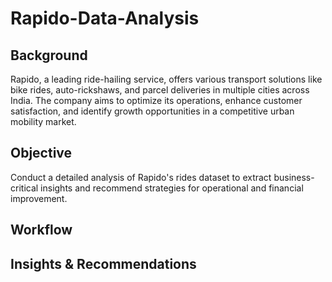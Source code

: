 # Rapido-Data-Analysis
## Background
Rapido, a leading ride-hailing service, offers various transport solutions like bike rides, auto-rickshaws, and parcel deliveries in multiple cities across India. The company aims to optimize its operations, enhance customer satisfaction, and identify growth opportunities in a competitive urban mobility market.
## Objective
Conduct a detailed analysis of Rapido's rides dataset to extract business-critical insights and recommend strategies for operational and financial improvement.

## Workflow

## Insights & Recommendations
